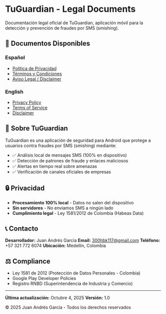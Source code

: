 # TuGuardian - Legal Documents

Documentación legal oficial de TuGuardian, aplicación móvil para la detección y prevención de fraudes por SMS (smishing).

## 📄 Documentos Disponibles

### Español
- [Política de Privacidad](./docs/privacy-policy-es.md)
- [Términos y Condiciones](./docs/terms-of-service-es.md)
- [Aviso Legal / Disclaimer](./docs/disclaimer-es.md)

### English
- [Privacy Policy](./docs/privacy-policy-en.md)
- [Terms of Service](./docs/terms-of-service-en.md)
- [Disclaimer](./docs/disclaimer-en.md)

## 📱 Sobre TuGuardian

TuGuardian es una aplicación de seguridad para Android que protege a usuarios contra fraudes por SMS (smishing) mediante:

- ✅ Análisis local de mensajes SMS (100% en dispositivo)
- ✅ Detección de patrones de fraude y enlaces maliciosos
- ✅ Alertas en tiempo real sobre amenazas
- ✅ Verificación de canales oficiales de empresas

## 🔒 Privacidad

- **Procesamiento 100% local** - Datos no salen del dispositivo
- **Sin servidores** - No enviamos SMS a ningún lado
- **Cumplimiento legal** - Ley 1581/2012 de Colombia (Habeas Data)

## 📞 Contacto

**Desarrollador:** Juan Andrés García
**Email:** 300hbk117@gmail.com
**Teléfono:** +57 321 772 6074
**Ubicación:** Medellín, Colombia

## ⚖️ Compliance

- Ley 1581 de 2012 (Protección de Datos Personales - Colombia)
- Google Play Developer Policies
- Registro RNBD (Superintendencia de Industria y Comercio)

---

**Última actualización:** Octubre 4, 2025
**Versión:** 1.0

© 2025 Juan Andrés García - Todos los derechos reservados
